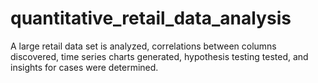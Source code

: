 # quantitative_retail_data_analysis
A large retail data set is analyzed, correlations between columns discovered, time series charts generated, hypothesis testing tested, and insights for cases were determined.  
